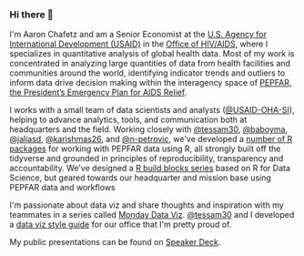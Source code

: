 ### Hi there 👋

I'm Aaron Chafetz and am a Senior Economist at the [U.S. Agency for International Development (USAID)](https://usaid.gov/) in the [Office of HIV/AIDS](https://www.usaid.gov/global-health/health-areas/hiv-and-aids), where I specializes in quantitative analysis of global health data. Most of my work is concentrated in analyzing large quantities of data from health facilities and communities around the world, identifying indicator trends and outliers to inform data drive decision making within the interagency space of [PEPFAR, the President’s Emergency Plan for AIDS Relief](https://www.state.gov/pepfar/). 

I works with a small team of data scientists and analysts ([@USAID-OHA-SI](https://github.com/USAID-OHA-SI)), helping to advance analytics, tools, and communication both at headquarters and the field. Working closely with [@tessam30](https://github.com/tessam30), [@baboyma](https://github.com/baboyma), [@jaliasd](https://github.com/jaliasd), [@karishmas26](https://github.com/karishmas26), and [@n-petrovic](https://github.com/n-petrovic), we've developed a [number of R packages](https://usaid-oha-si.github.io/tools/) for working with PEPFAR data using R, all strongly built off the tidyverse and grounded in principles of reproducibility, transparency and accountability. We've designed a [R build blocks series](https://usaid-oha-si.github.io/learn/categories/#rbbs) based on R for Data Science, but geared towards our headquarter and mission base using PEPFAR data and workflows

I'm passionate about data viz and share thoughts and inspiration with my teammates in a series called [Monday Data Viz](https://usaid-oha-si.github.io/learn/tags/#Monday%20data%20viz). [@tessam30](https://github.com/tessam30) and I developed a [data viz style guide](https://issuu.com/achafetz/docs/oha_styleguide) for our office that I'm pretty proud of.

My public presentations can be found on [Speaker Deck](https://speakerdeck.com/achafetz).

